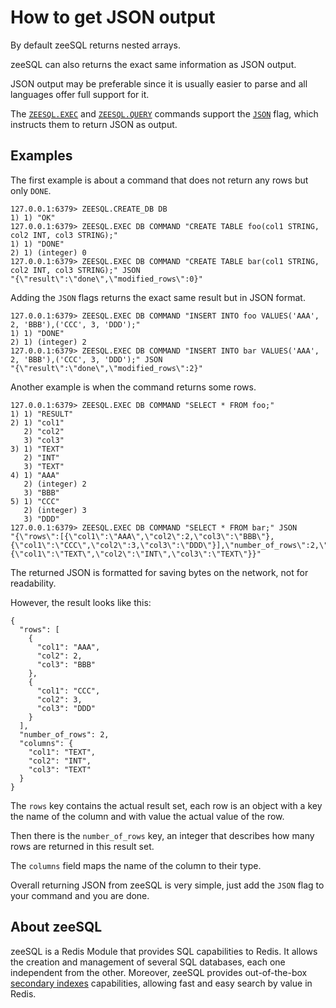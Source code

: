 # How to get JSON output

By default zeeSQL returns nested arrays.

zeeSQL can also returns the exact same information as JSON output.

JSON output may be preferable since it is usually easier to parse and all languages offer full support for it.

The [`ZEESQL.EXEC`][exec] and [`ZEESQL.QUERY`][query] commands support the [`JSON`][json] flag, which instructs them to return JSON as output.

## Examples

The first example is about a command that does not return any rows but only `DONE`.

```
127.0.0.1:6379> ZEESQL.CREATE_DB DB
1) 1) "OK"
127.0.0.1:6379> ZEESQL.EXEC DB COMMAND "CREATE TABLE foo(col1 STRING, col2 INT, col3 STRING);"
1) 1) "DONE"
2) 1) (integer) 0
127.0.0.1:6379> ZEESQL.EXEC DB COMMAND "CREATE TABLE bar(col1 STRING, col2 INT, col3 STRING);" JSON
"{\"result\":\"done\",\"modified_rows\":0}"
```

Adding the `JSON` flags returns the exact same result but in JSON format.

```
127.0.0.1:6379> ZEESQL.EXEC DB COMMAND "INSERT INTO foo VALUES('AAA', 2, 'BBB'),('CCC', 3, 'DDD');"
1) 1) "DONE"
2) 1) (integer) 2
127.0.0.1:6379> ZEESQL.EXEC DB COMMAND "INSERT INTO bar VALUES('AAA', 2, 'BBB'),('CCC', 3, 'DDD');" JSON
"{\"result\":\"done\",\"modified_rows\":2}"
```

Another example is when the command returns some rows.

```
127.0.0.1:6379> ZEESQL.EXEC DB COMMAND "SELECT * FROM foo;"
1) 1) "RESULT"
2) 1) "col1"
   2) "col2"
   3) "col3"
3) 1) "TEXT"
   2) "INT"
   3) "TEXT"
4) 1) "AAA"
   2) (integer) 2
   3) "BBB"
5) 1) "CCC"
   2) (integer) 3
   3) "DDD"
127.0.0.1:6379> ZEESQL.EXEC DB COMMAND "SELECT * FROM bar;" JSON
"{\"rows\":[{\"col1\":\"AAA\",\"col2\":2,\"col3\":\"BBB\"},{\"col1\":\"CCC\",\"col2\":3,\"col3\":\"DDD\"}],\"number_of_rows\":2,\"columns\":{\"col1\":\"TEXT\",\"col2\":\"INT\",\"col3\":\"TEXT\"}}"
```

The returned JSON is formatted for saving bytes on the network, not for readability.

However, the result looks like this:

```
{
  "rows": [
    {
      "col1": "AAA",
      "col2": 2,
      "col3": "BBB"
    },
    {
      "col1": "CCC",
      "col2": 3,
      "col3": "DDD"
    }
  ],
  "number_of_rows": 2,
  "columns": {
    "col1": "TEXT",
    "col2": "INT",
    "col3": "TEXT"
  }
}
```

The `rows` key contains the actual result set, each row is an object with a key the name of the column and with value the actual value of the row.

Then there is the `number_of_rows` key, an integer that describes how many rows are returned in this result set.

The `columns` field maps the name of the column to their type.

Overall returning JSON from zeeSQL is very simple, just add the `JSON` flag to your command and you are done.

## About zeeSQL

zeeSQL is a Redis Module that provides SQL capabilities to Redis.
It allows the creation and management of several SQL databases, each one independent from the other.
Moreover, zeeSQL provides out-of-the-box [secondary indexes](../secondary-indexes.md) capabilities, allowing fast and easy search by value in Redis.



[exec]: ../references.md#zeesql-exec
[query]: ../references.md#zeesql-query
[json]: ../references.md#json-flag
